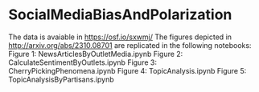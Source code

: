 # SocialMediaBiasAndPolarization

The data is avaiable in https://osf.io/sxwmj/ 
The figures depicted in http://arxiv.org/abs/2310.08701 are replicated in the following notebooks:
  Figure 1: NewsArticlesByOutletMedia.ipynb
  Figure 2: CalculateSentimentByOutlets.ipynb
  Figure 3: CherryPickingPhenomena.ipynb
  Figure 4: TopicAnalysis.ipynb
  Figure 5: TopicAnalysisByPartisans.ipynb
